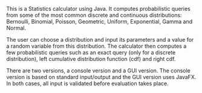 This is a Statistics calculator using Java. It computes probabilistic queries from some of the most common discrete and continuous distributions: Bernoulli, Binomial, Poisson, Geometric, Uniform, Exponential, Gamma and Normal.
 
The user can choose a distribution and input its parameters and a value for a random variable from this distribution. The calculator then computes a few probabilistic queries such as an exact query (only for a discrete distribution), left cumulative distribution function (cdf) and right cdf.
 
There are two versions, a console version and a GUI version. The console version is based on standard input/output and the GUI version uses JavaFX. In both cases, all input is validated before evaluation takes place.
